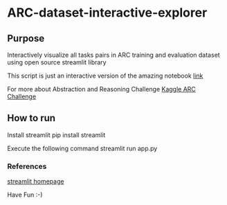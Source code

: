 # ARC-dataset-interactive-explorer

## Purpose
Interactively visualize all tasks pairs in ARC training and evaluation dataset using open source streamlit library

This script is just an interactive version of the amazing notebook
[link](https://www.kaggle.com/boliu0/visualizing-all-task-pairs-with-gridlines)

For more about Abstraction and Reasoning Challenge
[Kaggle ARC Challenge](https://www.kaggle.com/c/abstraction-and-reasoning-challenge)

## How to run

Install streamlit
pip install streamlit

Execute the following command
streamlit run app.py

### References
[streamlit homepage](https://www.streamlit.io/)

Have Fun :-)
